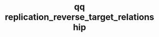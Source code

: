 ---
category: replication
command: replication_reverse_target_relationship
keywords: qq, qq_cli, replication_reverse_target_relationship
optional_options:
- alternate: []
  help: Unique identifier of the target replication relationship
  name: --id
  required: true
- alternate: []
  help: The IP address of the current source cluster
  name: --source-address
  required: true
- alternate: []
  help: Network port of the current source cluster (defaults to 3712)
  name: --source-port
  required: false
permalink: /qq-cli-command-guide/replication/replication_reverse_target_relationship.html
positional_options: []
sidebar: qq_cli_command_reference_sidebar
summary: This section explains how to use the <code>qq replication_reverse_target_relationship</code>
  command.
synopsis: Reverse source and target for a replication relationship.
title: qq replication_reverse_target_relationship
usage: "qq replication_reverse_target_relationship [-h] --id ID --source-address SOURCE_ADDRESS\n\
  \    [--source-port SOURCE_PORT]"

---